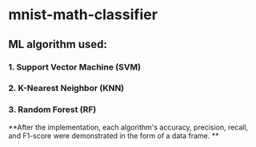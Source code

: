 # mnist-math-classifier

## ML algorithm used:
### 1. Support Vector Machine (SVM)
### 2. K-Nearest Neighbor (KNN)
### 3. Random Forest (RF)

**After the implementation, each algorithm's accuracy, precision, recall, and F1-score were demonstrated in the form of a data frame. **

